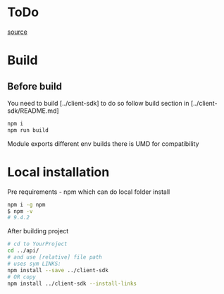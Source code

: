 # ToDo

[source](./ts/index.ts)

# Build

## Before build
You need to build [../client-sdk]
to do so follow build section in [../client-sdk/README.md]

```bash
npm i
npm run build
```
Module exports different env builds
there is UMD for compatibility

# Local installation

Pre requirements - npm which can do local folder install
```bash
npm i -g npm
$ npm -v
# 9.4.2
```
After building project
```bash
# cd to YourProject
cd ../api/
# and use [relative] file path
# uses sym LINKS:
npm install --save ../client-sdk
# OR copy
npm install ../client-sdk --install-links
```
